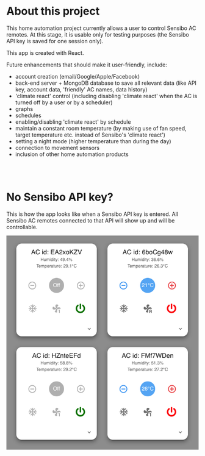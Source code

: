 # About this project

This home automation project currently allows a user to control Sensibo AC remotes. At this stage, it is usable only for testing purposes (the Sensibo API key is saved for one session only).

This app is created with React.

Future enhancements that should make it user-friendly, include:

- account creation (email/Google/Apple/Facebook)
- back-end server + MongoDB database to save all relevant data (like API key, account data, 'friendly' AC names, data history)
- 'climate react' control (including disabling 'climate react' when the AC is turned off by a user or by a scheduler)
- graphs
- schedules
- enabling/disabling 'climate react' by schedule
- maintain a constant room temperature (by making use of fan speed, target temperature etc. instead of Sensibo's 'climate react')
- setting a night mode (higher temperature than during the day)
- connection to movement sensors
- inclusion of other home automation products

<br><br>

# No Sensibo API key?

This is how the app looks like when a Sensibo API key is entered.
All Sensibo AC remotes connected to that API will show up and will be controllable.

![Sensibo AC remote controls](/public/screenshot.png "Sensibo AC remote controls")
